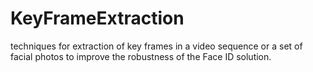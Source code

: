 # KeyFrameExtraction
techniques for extraction of key frames in a video sequence or a set of facial photos to improve the robustness of the Face ID solution. 
